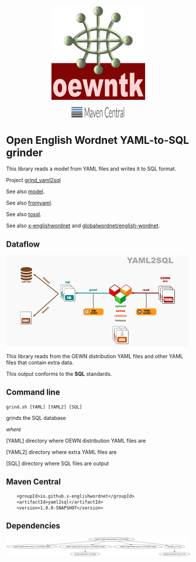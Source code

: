 <p align="center">
<img width="256" height="256" src="images/oewntk.png" alt="OEWNTK">
</p>
<p align="center">
<img width="150"src="images/mavencentral.png" alt="MavenCentral">
</p>

# Open English Wordnet YAML-to-SQL grinder

This library reads a model from YAML files and writes it to SQL format.

Project [grind_yaml2sql](https://github.com/x-englishwordnet/grind_yaml2sql)

See also [model](https://github.com/x-englishwordnet/model/blob/master/README.md).

See also [fromyaml](https://github.com/x-englishwordnet/fromyaml/blob/master/README.md).

See also [tosql](https://github.com/x-englishwordnet/tosql/blob/master/README.md).

See also [x-englishwordnet](https://github.com/x-englishwordnet) and [globalwordnet/english-wordnet](https://github.com/globalwordnet/english-wordnet).

## Dataflow

![Dataflow](images/dataflow_yaml2sql.png  "Dataflow")

This library reads from the OEWN distribution YAML files and other YAML files that contain extra data.

This output conforms to the **SQL** standards.

## Command line

`grind.sh [YAML] [YAML2] [SQL]`

grinds the SQL database

*where*

[YAML] directory where OEWN distribution YAML files are

[YAML2] directory where extra YAML files are

[SQL] directory where SQL files are output

## Maven Central

		<groupId>io.github.x-englishwordnet</groupId>
		<artifactId>yaml2sql</artifactId>
		<version>1.0.0-SNAPSHOT</version>

## Dependencies

![Dependencies](images/grind-yaml2sql.png  "Dataflow")
